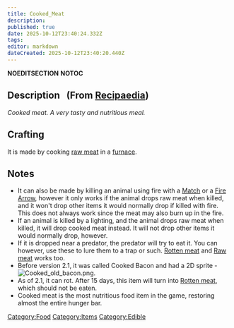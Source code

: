 ```yaml
---
title: Cooked_Meat
description: 
published: true
date: 2025-10-12T23:40:24.332Z
tags: 
editor: markdown
dateCreated: 2025-10-12T23:40:20.440Z
---
```


__NOEDITSECTION__ __NOTOC__

## Description   (From [Recipaedia](.. "wikilink"))

*Cooked meat. A very tasty and nutritious meal.*

## Crafting

It is made by cooking [raw meat](Raw_Meat.md "wikilink") in a
[furnace](furnace "wikilink").

## Notes

  - It can also be made by killing an animal using fire with a
    [Match](../Tools/Match.md "wikilink") or a [Fire Arrow](../Weapons/Fire_Arrow.md "wikilink"),
    however it only works if the animal drops raw meat when killed, and
    it won't drop other items it would normally drop if killed with
    fire. This does not always work since the meat may also burn up in
    the fire.
  - If an animal is killed by a lighting, and the animal drops raw meat
    when killed, it will drop cooked meat instead. It will not drop
    other items it would normally drop, however.
  - If it is dropped near a predator, the predator will try to eat it.
    You can however, use these to lure them to a trap or such. [Rotten
    meat](Rotten_Meat.md "wikilink") and [Raw meat](Raw_Meat.md "wikilink")
    works too.
  - Before version 2.1, it was called Cooked Bacon and had a 2D sprite -
    ![Cooked_old_bacon.png](Cooked_old_bacon.png
    "Cooked_old_bacon.png").
  - As of 2.1, it can rot. After 15 days, this item will turn into
    [Rotten meat](Rotten_Meat.md "wikilink"), which should not be eaten.
  - Cooked meat is the most nutritious food item in the game, restoring
    almost the entire hunger bar.

[Category:Food](Category:Food "wikilink")
[Category:Items](Category:Items "wikilink")
[Category:Edible](Category:Edible "wikilink")